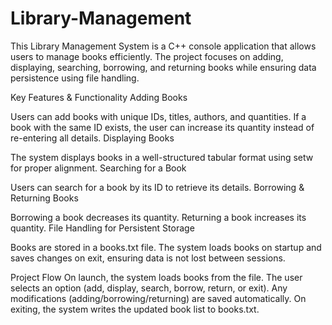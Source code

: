 # Library-Management
This Library Management System is a C++ console application that allows users to manage books efficiently. The project focuses on adding, displaying, searching, borrowing, and returning books while ensuring data persistence using file handling.

Key Features & Functionality
Adding Books

Users can add books with unique IDs, titles, authors, and quantities.
If a book with the same ID exists, the user can increase its quantity instead of re-entering all details.
Displaying Books

The system displays books in a well-structured tabular format using setw for proper alignment.
Searching for a Book

Users can search for a book by its ID to retrieve its details.
Borrowing & Returning Books

Borrowing a book decreases its quantity.
Returning a book increases its quantity.
File Handling for Persistent Storage

Books are stored in a books.txt file.
The system loads books on startup and saves changes on exit, ensuring data is not lost between sessions.

Project Flow
On launch, the system loads books from the file.
The user selects an option (add, display, search, borrow, return, or exit).
Any modifications (adding/borrowing/returning) are saved automatically.
On exiting, the system writes the updated book list to books.txt.
